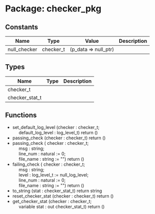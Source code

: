 # Package: checker_pkg

## Constants

| Name         | Type      | Value                 | Description |
| ------------ | --------- | --------------------- | ----------- |
| null_checker | checker_t |  (p_data => null_ptr) |             |
## Types

| Name           | Type | Description |
| -------------- | ---- | ----------- |
| checker_t      |      |             |
| checker_stat_t |      |             |
## Functions
- set_default_log_level <font id="function_arguments">(checker : checker_t;<br><span style="padding-left:20px"> default_log_level : log_level_t) </font> <font id="function_return">return ()</font>
- passing_check <font id="function_arguments">(checker : checker_t) </font> <font id="function_return">return ()</font>
- passing_check <font id="function_arguments">( checker   : checker_t;<br><span style="padding-left:20px"> msg       : string;<br><span style="padding-left:20px"> line_num  : natural := 0;<br><span style="padding-left:20px"> file_name : string  := "") </font> <font id="function_return">return ()</font>
- failing_check <font id="function_arguments">( checker   : checker_t;<br><span style="padding-left:20px"> msg       : string;<br><span style="padding-left:20px"> level     : log_level_t := null_log_level;<br><span style="padding-left:20px"> line_num  : natural                := 0;<br><span style="padding-left:20px"> file_name : string                 := "") </font> <font id="function_return">return ()</font>
- to_string <font id="function_arguments">(stat : checker_stat_t) </font> <font id="function_return">return string </font>
- reset_checker_stat <font id="function_arguments">(checker     : checker_t) </font> <font id="function_return">return ()</font>
- get_checker_stat <font id="function_arguments">(checker       :     checker_t;<br><span style="padding-left:20px"> variable stat : out checker_stat_t) </font> <font id="function_return">return ()</font>
